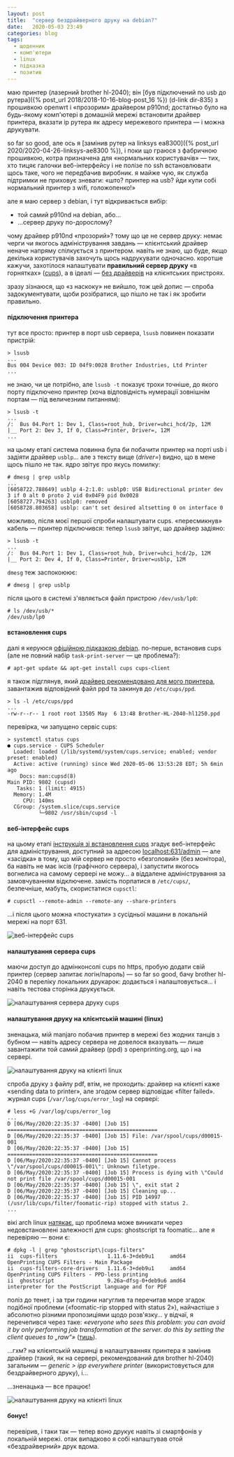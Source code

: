 ```yaml
---
layout: post
title:  "сервер бездрайверного друку на debian?"
date:   2020-05-03 23:49
categories: blog
tags: 
  - щоденник
  - комп'ютери
  - linux
  - підказка
  - позитив
---
```


маю принтер (лазерний brother hl-2040); він [був підключений по usb до рутера]({% post_url 2018/2018-10-16-blog-post_16 %}) (d-link dir-835) з прошивкою openwrt і «прозорим» драйвером p910nd; достатньо було на будь-якому комп'ютері в домашній мережі встановити драйвер принтера, вказати ip рутера як адресу мережевого принтера — і можна друкувати. 

so far so good, але ось я [замінив рутер на linksys ea8300]({% post_url 2020/2020-04-26-linksys-ae8300 %}), і поки що граюся з фабричною прошивкою, котра призначена для «нормальних користувачів» — тих, хто тицяє галочки веб-інтерфейсу і не полізе по ssh встановлювати щось таке, чого не передбачив виробник. я майже чую, як служба підтримки не приховує зневаги: «што? принтер на usb?  йди купи собі нормальний принтер з wifi, голожопенко!»

але я маю сервер з debian, і тут відкривається вибір:

* той самий p910nd на debian, або…
* …сервер друку по-дорослому?

чому драйвер p910nd «прозорий»? тому що це не сервер друку: немає черги чи якогось адміністрування завдань — клієнтський драйвер неначе напряму спілкується з принтером. навіть не знаю, що буде, якщо декілька користувачів захочуть щось надрукувати одночасно. коротше кажучи, захотілося налаштувати **правильний сервер друку** «в горнятках» ([cups](https://uk.wikipedia.org/wiki/CUPS)), а в ідеалі — [без драйверів](https://wiki.debian.org/CUPSDriverlessPrinting) на клієнтських пристроях.

зразу зізнаюся, що «з наскоку» не вийшло, тож цей допис — спроба задокументувати, щоби розібратися, що пішло не так і як зробити правильно.


#### підключення принтера

тут все просто: принтер в порт usb сервера, `lsusb` повинен показати пристрій:

    > lsusb
    ...
    Bus 004 Device 003: ID 04f9:0028 Brother Industries, Ltd Printer
    ...
    
не знаю, чи це потрібно, але `lsusb -t` показує трохи точніше, до якого порту підключено принтер (хоча відповідність нумерації зовнішнім портам — під величезним питанням):

    > lsusb -t
    ...
    /:  Bus 04.Port 1: Dev 1, Class=root_hub, Driver=uhci_hcd/2p, 12M
    |__ Port 2: Dev 3, If 0, Class=Printer, Driver=, 12M
    ...

на цьому етапі система повинна була би побачити принтер на порті usb і задіяти драйвер `usblp`… але з тексту вище (*driver=*) видно, що в мене щось пішло не так. ядро звітує про якусь помилку:

    # dmesg | grep usblp
    ...
    [6058722.788649] usblp 4-2:1.0: usblp0: USB Bidirectional printer dev 3 if 0 alt 0 proto 2 vid 0x04F9 pid 0x0028
    [6058727.794263] usblp0: removed
    [6058728.803658] usblp: can't set desired altsetting 0 on interface 0

можливо, після моєї першої спроби налаштувати cups. «пересмикнув» кабель — принтер підключився: тепер `lsusb` звітує, що драйвер задіяно:

    > lsusb -t
    ...
    /:  Bus 04.Port 1: Dev 1, Class=root_hub, Driver=uhci_hcd/2p, 12M
    |__ Port 2: Dev 4, If 0, Class=Printer, Driver=usblp, 12M

`dmesg` теж заспокоюює:

    # dmesg | grep usblp

після цього в системі з'являється файл пристрою `/dev/usb/lp0`:

    # ls /dev/usb/*
    /dev/usb/lp0
    
    
#### встановлення cups

далі я керуюся [офіційною підказкою debian](https://wiki.debian.org/SystemPrinting#Software_Installation). по-перше, встановив cups (але не повний набір `task-print-server` — це проблема?):

    # apt-get update && apt-get install cups cups-client 
    
я також підглянув, який [драйвер рекомендовано для мого принтера](https://www.openprinting.org/printer/Brother/Brother-HL-2040), завантажив відповідний файл ppd та закинув до `/etc/cups/ppd`.

    > ls -l /etc/cups/ppd
    ...
    -rw-r--r-- 1 root root 13505 May  6 13:48 Brother-HL-2040-hl1250.ppd

перевірка, чи запущено сервіс cups:

    > systemctl status cups
    ● cups.service - CUPS Scheduler
      Loaded: loaded (/lib/systemd/system/cups.service; enabled; vendor preset: enabled)
      Active: active (running) since Wed 2020-05-06 13:53:28 EDT; 5h 6min ago
        Docs: man:cupsd(8)
    Main PID: 9802 (cupsd)
       Tasks: 1 (limit: 4915)
      Memory: 1.4M
         CPU: 140ms
      CGroup: /system.slice/cups.service
              └─9802 /usr/sbin/cupsd -l


#### веб-інтерфейс cups

на цьому етапі [інструкція зі встановлення cups](https://wiki.debian.org/SystemPrinting) згадує веб-інтерфейс для адміністрування, доступний за адресою [localhost:631/admin](https://localhost:631/admin) — але «засідка» в тому, що мій сервер не просто «безголовий» (без монітора), ба навіть не має іксів (графічного сервера), і запустити якогось вогнелиса на самому сервері не можу… а віддалене адміністрування за замовчуванням відключене. замість порпатися в `/etc/cups/`, безпечніше, мабуть, скористатися `cupsctl`:

    # cupsctl --remote-admin --remote-any --share-printers 

…і після цього можна «постукати» з сусідньої машини в локальній мережі на порт 631.

![веб-інтерфейс cups](/assets/images/2020/2020-05-03-printserver_01.jpg)


#### налаштування сервера cups

маючи доступ до адмінконсолі cups по https, пробую додати свій принтер (сервер запитає логін/пароль) — so far so good, бачу brother hl-2040 в переліку локальних друкарок: додається і налаштовується… і навіть тестова сторінка друкується.

![налаштування сервера друку cups](/assets/images/2020/2020-05-03-printserver_02.jpg)


#### налаштування друку на клієнтській машині (linux)

зненацька, мій manjaro побачив принтер в мережі без жодних танців з бубном — навіть адресу сервера не довелося вказувать — лише завантажити той самий драйвер (ppd) з openprinting.org, що і на сервері.

![налаштування друку на клієнті linux](/assets/images/2020/2020-05-03-printserver_03.jpg)

спроба друку з файлу pdf, втім, не проходить: драйвер на клієнті каже «sending data to printer», але згодом сервер відповідає «filter failed». журнал cups (`/var/log/cups/error_log`) на сервері:

    # less +G /var/log/cups/error_log
    ...
    D [06/May/2020:22:35:37 -0400] [Job 15] ================================================
    D [06/May/2020:22:35:37 -0400] [Job 15] File: /var/spool/cups/d00015-001
    D [06/May/2020:22:35:37 -0400] [Job 15] ================================================
    D [06/May/2020:22:35:37 -0400] [Job 15] Cannot process \"/var/spool/cups/d00015-001\": Unknown filetype.
    D [06/May/2020:22:35:37 -0400] [Job 15] Process is dying with \"Could not print file /var/spool/cups/d00015-001
    D [06/May/2020:22:35:37 -0400] [Job 15] \", exit stat 2
    D [06/May/2020:22:35:37 -0400] [Job 15] Cleaning up...
    D [06/May/2020:22:35:37 -0400] [Job 15] PID 14997 (/usr/lib/cups/filter/foomatic-rip) stopped with status 2.
    ...

вікі arch linux [натякає](https://wiki.archlinux.org/index.php/CUPS/Troubleshooting#CUPS:_%22Filter_failed%22), що проблема може виникати через  недовстановлені залежності для cups: ghostscript та foomatic… але я перевіряю — вони є:

    # dpkg -l | grep "ghostscript\|cups-filters"
    ii  cups-filters                1.11.6-3+deb9u1     amd64   OpenPrinting CUPS Filters - Main Package
    ii  cups-filters-core-drivers   1.11.6-3+deb9u1     amd64   OpenPrinting CUPS Filters - PPD-less printing
    ii  ghostscript                 9.26a~dfsg-0+deb9u6 amd64   interpreter for the PostScript language and for PDF


поліз до тенет, і за три години нагуглив та перечитав море згадок подібної проблеми («foomatic-rip stopped with status 2»), найчастіше з абсолютно різними пропозиціями щодо розв'язку… у відчаї, я перечепився через таке: *«everyone who sees this problem: you can avoid it by only performing job transformation at the server. do this by setting the client queues to „raw“»* ([тиць](https://bugzilla.redhat.com/show_bug.cgi?id=1160913#c11)).

…гхм? на клієнтській машинці в налаштуваннях принтера я замінив драйвер (такий, як на сервері, рекомендований для brother hl-2040) загальним — *generic > ipp everywhere printer* (використовується для бездрайверного друку), і…

…зненацька — все працює!

![налаштування друку на клієнті linux](/assets/images/2020/2020-05-03-printserver_04.jpg)


#### бонус!

перевірив, і таки так — тепер воно друкує навіть зі смартфонів у локальній мережі. отак випадково я собі налаштував отой «бездрайверний» друк вдома.
